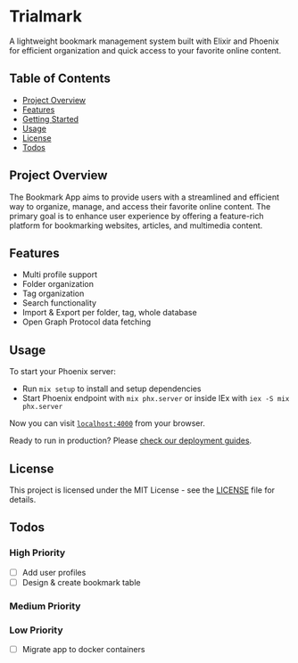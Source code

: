 # Trialmark

A lightweight bookmark management system built with Elixir and Phoenix for efficient organization and quick access to your favorite online content.

## Table of Contents

- [Project Overview](#project-overview)
- [Features](#features)
- [Getting Started](#getting-started)
- [Usage](#usage)
- [License](#license)
- [Todos](#todos)

## Project Overview

The Bookmark App aims to provide users with a streamlined and efficient way to organize, manage, and access their favorite online content. The primary goal is to enhance user experience by offering a feature-rich platform for bookmarking websites, articles, and multimedia content.

## Features

- Multi profile support
- Folder organization
- Tag organization
- Search functionality
- Import & Export per folder, tag, whole database
- Open Graph Protocol data fetching

## Usage

To start your Phoenix server:

  * Run `mix setup` to install and setup dependencies
  * Start Phoenix endpoint with `mix phx.server` or inside IEx with `iex -S mix phx.server`

Now you can visit [`localhost:4000`](http://localhost:4000) from your browser.

Ready to run in production? Please [check our deployment guides](https://hexdocs.pm/phoenix/deployment.html).

## License

This project is licensed under the MIT License - see the [LICENSE](https://opensource.org/license/mit) file for details.

## Todos

### High Priority

- [ ] Add user profiles
- [ ] Design & create bookmark table

### Medium Priority

### Low Priority

- [ ] Migrate app to docker containers
